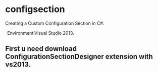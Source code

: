 # configsection
Creating a Custom Configuration Section in C#.

-Environment:Visual Studio 2013.

First u need download ConfigurationSectionDesigner extension with vs2013. 
--
  <configSections>
    <section name="email" type="ConfigSection.Email, ConfigSection"/>
  </configSections>

